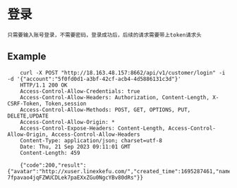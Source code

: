 # 登录

    只需要输入账号登录，不需要密码，登录成功后，后续的请求需要带上token请求头

## Example 

        curl -X POST "http://18.163.48.157:8662/api/v1/customer/login" -i  -d '{"account":"5f0fd0d1-a3bf-42cf-acb4-4d5886131c3d"}'
        HTTP/1.1 200 OK
        Access-Control-Allow-Credentials: true
        Access-Control-Allow-Headers: Authorization, Content-Length, X-CSRF-Token, Token,session
        Access-Control-Allow-Methods: POST, GET, OPTIONS, PUT, DELETE,UPDATE
        Access-Control-Allow-Origin: *
        Access-Control-Expose-Headers: Content-Length, Access-Control-Allow-Origin, Access-Control-Allow-Headers
        Content-Type: application/json; charset=utf-8
        Date: Thu, 21 Sep 2023 09:11:01 GMT
        Content-Length: 459

        {"code":200,"result":{"avatar":"http://xuser.linexkefu.com/","created_time":1695287461,"name":"admin","nickname":"","ref_token":"eyJhbGciOiJIUzI1NiIsInR5cCI6IkpXVCJ9.eyJhY2NvdW50IjoiYWRtaW4iLCJjcmVhdGVfdGltZSI6MTY5NTI4NzQ2MSwicmVmX3Rva2VuIjp0cnVlfQ.ejo9IdwA4KGPpjfqEaPxg3RBBhwNFWjrQJ3VzcAfqDU","role_id":"","token":"eyJhbGciOiJIUzI1NiIsInR5cCI6IkpXVCJ9.eyJhY2NvdW50IjoiYWRtaW4iLCJjcmVhdGVfdGltZSI6MTY5NTI4NzQ2MX0.er-7fpavao4jqFZWUCDLek7paEXxZGu0NgcYBv80dRs"}}